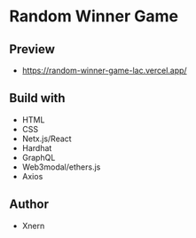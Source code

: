 # Random Winner Game

  ## Preview

  - https://random-winner-game-lac.vercel.app/

  ## Build with

  - HTML
  - CSS
  - Netx.js/React
  - Hardhat
  - GraphQL
  - Web3modal/ethers.js
  - Axios

  ## Author

  - Xnern
